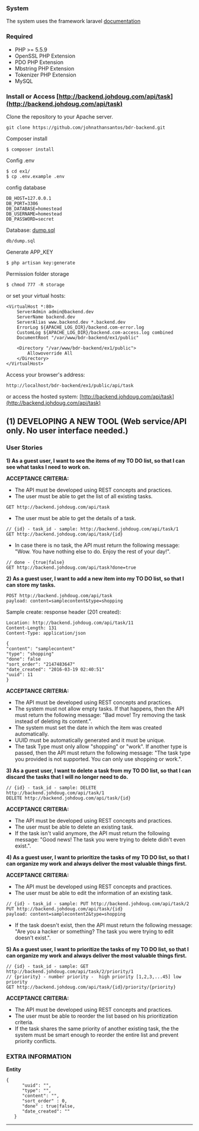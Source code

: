 ### System
The system uses the framework laravel
[documentation](https://laravel.com/docs/5.2)

### Required
* PHP >= 5.5.9
* OpenSSL PHP Extension
* PDO PHP Extension
* Mbstring PHP Extension
* Tokenizer PHP Extension
* MySQL


### Install or Access [http://backend.johdoug.com/api/task](http://backend.johdoug.com/api/task)
Clone the repository to your Apache server.
```
git clone https://github.com/johnathansantos/bdr-backend.git
```

Composer install

```
$ composer install
```


Config .env

```
$ cd ex1/
$ cp .env.example .env
```

config database
```
DB_HOST=127.0.0.1
DB_PORT=3306
DB_DATABASE=homestead
DB_USERNAME=homestead
DB_PASSWORD=secret
```

Database:
[dump.sql](https://github.com/johnathansantos/bdr-backend/blob/master/ex1/db/dump.sql)
```
db/dump.sql
```


Generate APP_KEY
```
$ php artisan key:generate
```

Permission folder storage
```
$ chmod 777 -R storage
```

or set your virtual hosts:
```
<VirtualHost *:80>
    ServerAdmin admin@backend.dev
    ServerName backend.dev
    ServerAlias www.backend.dev *.backend.dev
    ErrorLog ${APACHE_LOG_DIR}/backend.com-error.log
    CustomLog ${APACHE_LOG_DIR}/backend.com-access.log combined
    DocumentRoot "/var/www/bdr-backend/ex1/public"

    <Directory "/var/www/bdr-backend/ex1/public">
        Allowoverride All
    </Directory>
</VirtualHost>
```

Access your browser's address:

```
http://localhost/bdr-backend/ex1/public/api/task
```

or access the hosted system:
[http://backend.johdoug.com/api/task](http://backend.johdoug.com/api/task)





## (1) DEVELOPING A NEW TOOL (Web service/API only. No user interface needed.)

### User Stories
**1) As a guest user, I want to see the items of my TO DO list, so that I can see what tasks I need to work on.**

**ACCEPTANCE CRITERIA:**
* The API must be developed using REST concepts and practices.
* The user must be able to get the list of all existing tasks.

```
GET http://backend.johdoug.com/api/task
```

* The user must be able to get the details of a task.


```
// {id} - task_id - sample: http://backend.johdoug.com/api/task/1
GET http://backend.johdoug.com/api/task/{id}
```

* In case there is no task, the API must return the following message: "Wow. You have nothing else to do. Enjoy the rest of your day!".
```
// done - {true|false}
GET http://backend.johdoug.com/api/task?done=true
```


**2) As a guest user, I want to add a new item into my TO DO list, so that I can store my tasks.**

```
POST http://backend.johdoug.com/api/task
payload: content=samplecontent&type=shopping
```

Sample create:
response header (201 created):
```
Location: http://backend.johdoug.com/api/task/11
Content-Length: 131
Content-Type: application/json
```

```
{
"content": "samplecontent"
"type": "shopping"
"done": false
"sort_order": "2147483647"
"date_created": "2016-03-19 02:40:51"
"uuid": 11
}
```

**ACCEPTANCE CRITERIA:**
* The API must be developed using REST concepts and practices.
* The system must not allow empty tasks. If that happens, then the API must return the following message: "Bad move! Try removing the task instead of deleting its content.".
* The system must set the date in which the item was created automatically.
* UUID must be automatically generated and it must be unique.
* The task Type must only allow "shopping" or "work". If another type is passed, then the API must return the following message: "The task type you provided is not supported. You can only use shopping or work.".

**3) As a guest user, I want to delete a task from my TO DO list, so that I can discard the tasks that I will no longer need to do.**
```
// {id} - task_id - sample: DELETE http://backend.johdoug.com/api/task/1
DELETE http://backend.johdoug.com/api/task/{id}
```

**ACCEPTANCE CRITERIA:**
* The API must be developed using REST concepts and practices.
* The user must be able to delete an existing task.
* If the task isn't valid anymore, the API must return the following message: "Good news! The task you were trying to delete didn't even exist.".

**4) As a guest user, I want to prioritize the tasks of my TO DO list, so that I can organize my work and always deliver the most valuable things first.**

**ACCEPTANCE CRITERIA:**
* The API must be developed using REST concepts and practices.
* The user must be able to edit the information of an existing task.
```
// {id} - task_id - sample: PUT http://backend.johdoug.com/api/task/2
PUT http://backend.johdoug.com/api/task/{id}
payload: content=samplecontent2&type=shopping
```
* If the task doesn't exist, then the API must return the following message: "Are you a hacker or something? The task you were trying to edit doesn't exist.".

**5) As a guest user, I want to prioritize the tasks of my TO DO list, so that I can organize my work and always deliver the most valuable things first.**
```
// {id} - task_id - sample: GET http://backend.johdoug.com/api/task/2/priority/1
// {priority} - number priority -  high priority [1,2,3,...45] low priority
GET http://backend.johdoug.com/api/task/{id}/priority/{priority}
```

**ACCEPTANCE CRITERIA:**
* The API must be developed using REST concepts and practices.
* The user must be able to reorder the list based on his prioritization criteria.
* If the task shares the same priority of another existing task, the the system must be smart enough to reorder the entire list and prevent priority conflicts.

### EXTRA INFORMATION
**Entity**
```
{
      "uuid": "",
      "type": "",
      "content": "",
      "sort_order" : 0,
      "done" : true|false,
      "date_created": ""
   }
```




--------------------------------------